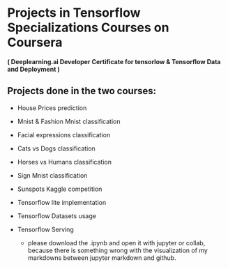 # Projects in Tensorflow Specializations Courses on Coursera 
**( Deeplearning.ai Developer Certificate for tensorlow & Tensorflow Data and Deployment )**

## Projects done in the two courses:
* House Prices prediction
* Mnist & Fashion Mnist classification
* Facial expressions classification 
* Cats vs Dogs classification
* Horses vs Humans classification
* Sign Mnist classification
* Sunspots Kaggle competition
* Tensorflow lite implementation
* Tensorflow Datasets usage
* Tensorflow Serving

  - please download the .ipynb and open it with jupyter or collab, because there is something wrong with the visualization of my markdowns between jupyter markdown and github.
